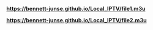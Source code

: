 **https://bennett-junse.github.io/Local_IPTV/file1.m3u**


**https://bennett-junse.github.io/Local_IPTV/file2.m3u**